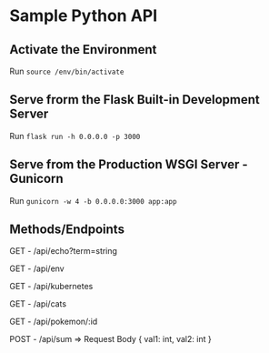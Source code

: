 
# Sample Python API
## Activate the Environment
Run `source /env/bin/activate`

## Serve frorm the Flask Built-in Development Server
Run `flask run -h 0.0.0.0 -p 3000`

## Serve from  the Production WSGI Server - Gunicorn
Run `gunicorn -w 4 -b 0.0.0.0:3000 app:app`

## Methods/Endpoints
GET - /api/echo?term=string

GET - /api/env

GET - /api/kubernetes

GET - /api/cats

GET - /api/pokemon/:id

POST - /api/sum => Request Body { val1: int, val2: int }